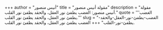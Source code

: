 +++
author = "أنيس منصور"
title = "مقولة أنيس منصور"
description = "مقولة أنيس منصور: الغضب يطفئ نور العقل، والحقد يطفئ نور القلب."
quote = '''الغضب يطفئ نور العقل، والحقد يطفئ نور القلب.''' 
slug = "الغضب-يطفئ-نور-العقل-والحقد-يطفئ-نور-القلب"
+++
الغضب يطفئ نور العقل، والحقد يطفئ نور القلب.
